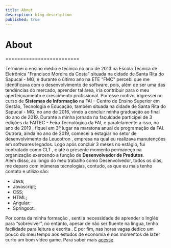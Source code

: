 ```yaml
---
title: About
description: blog description
published: true
---
```


# About
=========================

Terminei o ensino médio e técnico no ano de 2013 na Escola Técnica de Eletrônica "Francisco Moreira da Costa" situada na cidade de Santa Rita do Sapucaí - MG, e durante o último ano na ETE "FMC" percebi que me identificava com o desenvolvimento de software, pois, além de ser uma das tendências do mercado, aprender tal área, iria contribuir para o meu aperfeiçoamento e crescimento profissional. Por esse motivo, ingressei no curso de **Sistemas de Informação** na FAI - Centro de Ensino Superior em Gestão, Tecnologia e Educação, também situada na cidade de Santa Rita do Sapucaí - MG, no ano de 2016, vindo a concluir minha graduação ao final do ano de 2019. Durante a minha jornada na faculdade participei de 3 edições da FAITEC - Feira Tecnológica da FAI, e paralelamente a isso, no ano de 2019 , fiquei em 3º lugar na maratona anual de programação da FAI. Outrora, ainda no ano de 2019, comecei a estagiar no setor de desenvolvimento da Leucotron , empresa na qual eu realizava manutenções em softwares legados. Logo após concluir 3 meses no estágio, fui contratado como CLT , e até o presente momento permaneço na organização exercendo a função de **Desenvolvedor de Produtos**.<br>
Além disso, ao longo do meu trabalho como Desenvolvedor, todos os dias, me deparo com inúmeras tecnologias, contudo, as que eu mais tenho contato e utilizo são: <br>

- Java;
- Javascript;
- CSS;
- HTML;
- Angular;
- Springoot.


Por conta da minha formação , senti a necessidade de aprender o Inglês para “sobreviver”, no entanto, apesar de não ser fluente na língua, tenho facilidade para leitura e escrita . E por fim, nas horas vagas dedico um pouco do meu tempo aos estudos de economia e nos momentos de lazer curto um bom vídeo game.
Para saber mais [acesse](https://www.linkedin.com/in/acdmanderson/).